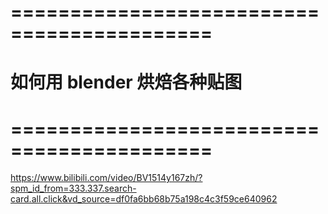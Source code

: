 

# =========================================== #
#           如何用 blender 烘焙各种贴图
# =========================================== #

https://www.bilibili.com/video/BV1514y167zh/?spm_id_from=333.337.search-card.all.click&vd_source=df0fa6bb68b75a198c4c3f59ce640962






































